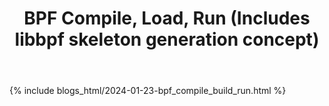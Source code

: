﻿---
layout: post
title: "BPF Compile, Load, Run (Includes libbpf skeleton generation concept)"
---

{% include blogs_html/2024-01-23-bpf_compile_build_run.html %}
